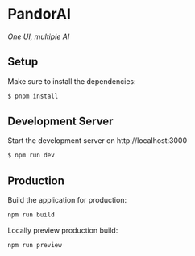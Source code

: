 # PandorAI

*One UI, multiple AI*

## Setup

Make sure to install the dependencies:

```bash
$ pnpm install
```

## Development Server

Start the development server on http://localhost:3000

```bash
$ npm run dev
```

## Production

Build the application for production:

```bash
npm run build
```

Locally preview production build:

```bash
npm run preview
```
